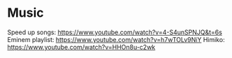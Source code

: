 # Music
Speed up songs: https://www.youtube.com/watch?v=4-S4unSPNJQ&t=6s
Eminem playlist: https://www.youtube.com/watch?v=h7wTOLv9NiY
Himiko: https://www.youtube.com/watch?v=HHOn8u-c2wk

